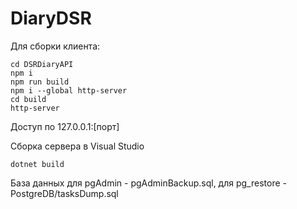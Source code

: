 # DiaryDSR

Для сборки клиента:
```
cd DSRDiaryAPI
npm i
npm run build
npm i --global http-server
cd build
http-server
```
Доступ по 127.0.0.1:[порт]

Сборка сервера в Visual Studio
```
dotnet build
```
База данных для pgAdmin - pgAdminBackup.sql,
для pg_restore - PostgreDB/tasksDump.sql
